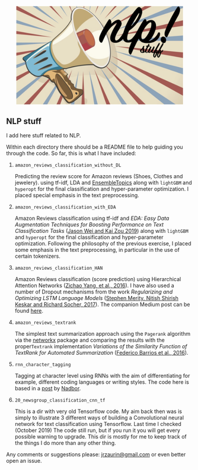 <p align="center">
  <img width="450" src="docs/figures/nlp_stuff_logo.png">
</p>

## NLP stuff

I add here stuff related to NLP.

Within each directory there should be a README file to help guiding you through the code. So far, this is what I have included:

1. `amazon_reviews_classification_without_DL`

	Predicting the review score for Amazon reviews (Shoes, Clothes and jewelery).
	using tf-idf, LDA and [EnsembleTopics](https://github.com/lmcinnes/enstop)
	along with `lightGBM` and `hyperopt` for the final classification and
	hyper-parameter optimization. I placed special emphasis in the text
	preprocessing.

2. `amazon_reviews_classification_with_EDA`

	Amazon Reviews classification using tf-idf and *EDA: Easy Data Augmentation
	Techniques for Boosting Performance on Text Classification Tasks* ([Jason Wei
	and Kai Zou 2019](https://github.com/jasonwei20/eda_nlp)) along with
	`lightGBM` and `hyperopt` for the final classification and hyper-parameter
	optimization. Following the philosophy of the previous exercise, I placed
	some emphasis in the text preprocessing, in particular in the use of certain
	tokenizers.


3. `amazon_reviews_classification_HAN`

	Amazon Reviews classification (score prediction) using Hierarchical Attention Networks ([Zichao Yang, et al., 2016](https://www.cs.cmu.edu/~./hovy/papers/16HLT-hierarchical-attention-networks.pdf)). I have also used a number of Dropout mechanisms from the work *Regularizing and Optimizing LSTM Language Models* ([Stephen Merity, Nitish Shirish Keskar and Richard Socher, 2017](https://arxiv.org/pdf/1708.02182.pdf)). The companion Medium post can be found [here](https://towardsdatascience.com/predicting-amazon-reviews-scores-using-hierarchical-attention-networks-with-pytorch-and-apache-5214edb3df20).


4. `amazon_reviews_textrank`

	The simplest text summarization approach using the `Pagerank` algorithm via
	the	[networkx](https://networkx.github.io/documentation/networkx-1.10/index.html)
	package and comparing the results with the
	proper`Textrank` implementation *Variations of the Similarity Function of TextRank for Automated Summarization* ([Federico Barrios et al., 2016](https://github.com/summanlp/textrank)).

5. `rnn_character_tagging`

	Tagging at character level using RNNs with the aim of differentiating for example, different coding languages or writing styles. The code here is based in a [post](http://nadbordrozd.github.io/blog/2017/06/03/python-or-scala/) by [Nadbor](https://www.linkedin.com/in/nadbor-drozd-12316063/).

6. `20_newsgroup_classification_cnn_tf`

	This is a dir with very old Tensorflow code. My aim back then was is simply
	to illustrate 3 different ways of building a Convolutional neural network for
	text classification using Tensorflow. Last time I checked (October 2019) The
	code still run, but if you run it you will get every possible warning to
	upgrade. This dir is mostly for me to keep track of the things I do more than
	any other thing.


Any comments or suggestions please: jrzaurin@gmail.com or even better open an issue.